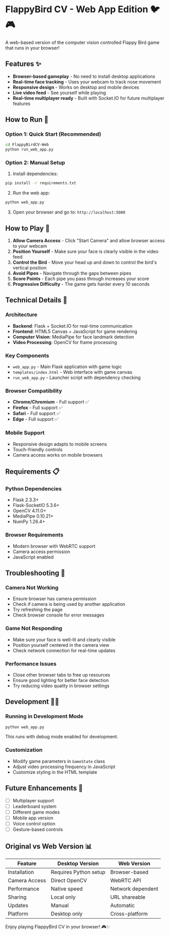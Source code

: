 # FlappyBird CV - Web App Edition 🐦🎮

A web-based version of the computer vision controlled Flappy Bird game that runs in your browser!

## Features ✨

- **Browser-based gameplay** - No need to install desktop applications
- **Real-time face tracking** - Uses your webcam to track nose movement
- **Responsive design** - Works on desktop and mobile devices
- **Live video feed** - See yourself while playing
- **Real-time multiplayer ready** - Built with Socket.IO for future multiplayer features

## How to Run 🚀

### Option 1: Quick Start (Recommended)
```bash
cd FlappyBirdCV-Web
python run_web_app.py
```

### Option 2: Manual Setup
1. Install dependencies:
```bash
pip install -r requirements.txt
```

2. Run the web app:
```bash
python web_app.py
```

3. Open your browser and go to: `http://localhost:5000`

## How to Play 🎯

1. **Allow Camera Access** - Click "Start Camera" and allow browser access to your webcam
2. **Position Yourself** - Make sure your face is clearly visible in the video feed
3. **Control the Bird** - Move your head up and down to control the bird's vertical position
4. **Avoid Pipes** - Navigate through the gaps between pipes
5. **Score Points** - Each pipe you pass through increases your score
6. **Progressive Difficulty** - The game gets harder every 10 seconds

## Technical Details 🔧

### Architecture
- **Backend**: Flask + Socket.IO for real-time communication
- **Frontend**: HTML5 Canvas + JavaScript for game rendering
- **Computer Vision**: MediaPipe for face landmark detection
- **Video Processing**: OpenCV for frame processing

### Key Components
- `web_app.py` - Main Flask application with game logic
- `templates/index.html` - Web interface with game canvas
- `run_web_app.py` - Launcher script with dependency checking

### Browser Compatibility
- **Chrome/Chromium** - Full support ✅
- **Firefox** - Full support ✅
- **Safari** - Full support ✅
- **Edge** - Full support ✅

### Mobile Support
- Responsive design adapts to mobile screens
- Touch-friendly controls
- Camera access works on mobile browsers

## Requirements 📋

### Python Dependencies
- Flask 2.3.3+
- Flask-SocketIO 5.3.6+
- OpenCV 4.11.0+
- MediaPipe 0.10.21+
- NumPy 1.26.4+

### Browser Requirements
- Modern browser with WebRTC support
- Camera access permission
- JavaScript enabled

## Troubleshooting 🔧

### Camera Not Working
- Ensure browser has camera permission
- Check if camera is being used by another application
- Try refreshing the page
- Check browser console for error messages

### Game Not Responding
- Make sure your face is well-lit and clearly visible
- Position yourself centered in the camera view
- Check network connection for real-time updates

### Performance Issues
- Close other browser tabs to free up resources
- Ensure good lighting for better face detection
- Try reducing video quality in browser settings

## Development 👨‍💻

### Running in Development Mode
```bash
python web_app.py
```
This runs with debug mode enabled for development.

### Customization
- Modify game parameters in `GameState` class
- Adjust video processing frequency in JavaScript
- Customize styling in the HTML template

## Future Enhancements 🚀

- [ ] Multiplayer support
- [ ] Leaderboard system
- [ ] Different game modes
- [ ] Mobile app version
- [ ] Voice control option
- [ ] Gesture-based controls

## Original vs Web Version 📊

| Feature | Desktop Version | Web Version |
|---------|----------------|-------------|
| Installation | Requires Python setup | Browser-based |
| Camera Access | Direct OpenCV | WebRTC API |
| Performance | Native speed | Network dependent |
| Sharing | Local only | URL shareable |
| Updates | Manual | Automatic |
| Platform | Desktop only | Cross-platform |

Enjoy playing FlappyBird CV in your browser! 🎮✨

